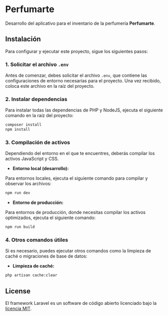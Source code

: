 # Perfumarte

Desarrollo del aplicativo para el inventario de la perfumería **Perfumarte**.

## Instalación

Para configurar y ejecutar este proyecto, sigue los siguientes pasos:

### 1. Solicitar el archivo `.env`

Antes de comenzar, debes solicitar el archivo `.env`, que contiene las configuraciones de entorno necesarias para el proyecto. Una vez recibido, coloca este archivo en la raíz del proyecto.

### 2. Instalar dependencias

Para instalar todas las dependencias de PHP y NodeJS, ejecuta el siguiente comando en la raíz del proyecto:

```bash
composer install
npm install
```

### 3. Compilación de activos

Dependiendo del entorno en el que te encuentres, deberás compilar los activos JavaScript y CSS.

- **Entorno local (desarrollo):**

Para entornos locales, ejecuta el siguiente comando para compilar y observar los archivos:

```bash
npm run dev
```

- **Entorno de producción:**

Para entornos de producción, donde necesitas compilar los activos optimizados, ejecuta el siguiente comando:

```bash
npm run build
```

### 4. Otros comandos útiles

Si es necesario, puedes ejecutar otros comandos como la limpieza de caché o migraciones de base de datos:

- **Limpieza de caché:**

```bash
php artisan cache:clear
```

## License

El framework Laravel es un software de código abierto licenciado bajo la [licencia MIT](https://opensource.org/licenses/MIT).